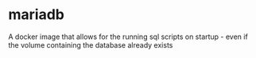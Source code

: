 # mariadb
A docker image that allows for the running sql scripts on startup - even if the volume containing the database already exists
